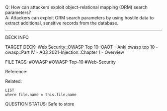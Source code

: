 Q: How can attackers exploit object-relational mapping (ORM) search parameters?  
A: Attackers can exploit ORM search parameters by using hostile data to extract additional, sensitive records from the database.
<!--ID: 1697070656831-->

---

DECK INFO

TARGET DECK: Web Security::OWASP Top 10::OAOT - Anki owasp top 10 - owasp::Part IV - A03 2021-Injection::Chapter 1 - Overview

FILE TAGS: #OWASP #OWASP-Top-10 #Web-Security

Reference:

Related:

```dataview
LIST
where file.name = this.file.name
```

QUESTION STATUS: Safe to store